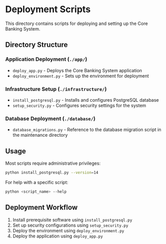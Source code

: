 # Deployment Scripts

This directory contains scripts for deploying and setting up the Core Banking System.

## Directory Structure

### Application Deployment (`./app/`)
- `deploy_app.py` - Deploys the Core Banking System application
- `deploy_environment.py` - Sets up the environment for deployment

### Infrastructure Setup (`./infrastructure/`)
- `install_postgresql.py` - Installs and configures PostgreSQL database
- `setup_security.py` - Configures security settings for the system

### Database Deployment (`./database/`)
- `database_migrations.py` - Reference to the database migration script in the maintenance directory

## Usage

Most scripts require administrative privileges:

```bash
python install_postgresql.py --version=14
```

For help with a specific script:

```bash
python <script_name> --help
```

## Deployment Workflow

1. Install prerequisite software using `install_postgresql.py`
2. Set up security configurations using `setup_security.py`
3. Deploy the environment using `deploy_environment.py`
4. Deploy the application using `deploy_app.py`

